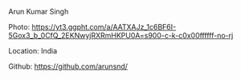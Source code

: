 Arun Kumar Singh

Photo: https://yt3.ggpht.com/a/AATXAJz_1c6BF6I-5Gox3_b_0CfQ_2EKNwyjRXRmHKPU0A=s900-c-k-c0x00ffffff-no-rj

Location: India

Github: https://github.com/arunsnd/
